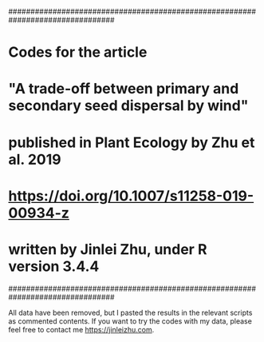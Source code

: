 ################################################################################
#  Codes for the article                                                       #
#  "A trade-off between primary and secondary seed dispersal by wind"          #
#  published in Plant Ecology by Zhu et al. 2019                               #
#  <https://doi.org/10.1007/s11258-019-00934-z>                                #
#  written by Jinlei Zhu, under R version 3.4.4                                #
################################################################################

All data have been removed, but I pasted the results in the relevant scripts as commented contents. If you want to try the codes with my data, please feel free to contact me <https://jinleizhu.com>.